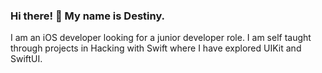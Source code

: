 ### Hi there! 👋 My name is Destiny.

I am an iOS developer looking for a junior developer role. I am self taught through projects in Hacking with Swift where I have explored UIKit and SwiftUI. 

<!--
**destinyelysse/destinyelysse** is a ✨ _special_ ✨ repository because its `README.md` (this file) appears on your GitHub profile.

Here are some ideas to get you started:

- 🔭 I’m currently working on ...
- 🌱 I’m currently learning ...
- 👯 I’m looking to collaborate on ...
- 🤔 I’m looking for help with ...
- 💬 Ask me about ...
- 📫 How to reach me: ...
- 😄 Pronouns: ...
- ⚡ Fun fact: ...
-->
